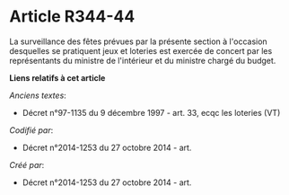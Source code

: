 # Article R344-44

La surveillance des fêtes prévues par la présente section à l'occasion desquelles se pratiquent jeux et loteries est exercée
de concert par les représentants du ministre de l'intérieur et du ministre chargé du budget.

**Liens relatifs à cet article**

_Anciens textes_:

  - Décret n°97-1135 du 9 décembre 1997 - art. 33, ecqc les loteries (VT)

_Codifié par_:

  - Décret n°2014-1253 du 27 octobre 2014 - art.

_Créé par_:

  - Décret n°2014-1253 du 27 octobre 2014 - art.

